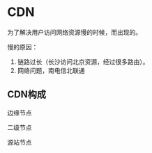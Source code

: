 # CDN

为了解决用户访问网络资源慢的时候，而出现的。

慢的原因：

1. 链路过长（长沙访问北京资源，经过很多路由）。
2. 网络问题，南电信北联通

## CDN构成

边缘节点

二级节点

源站节点